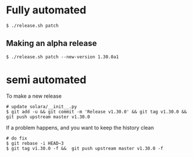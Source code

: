 
# Fully automated

    $ ./release.sh patch


## Making an alpha release


    $ ./release.sh patch --new-version 1.30.0a1


# semi automated
To make a new release
```
# update solara/__init__.py
$ git add -u && git commit -m 'Release v1.30.0' && git tag v1.30.0 && git push upstream master v1.30.0
```


If a problem happens, and you want to keep the history clean
```
# do fix
$ git rebase -i HEAD~3
$ git tag v1.30.0 -f &&  git push upstream master v1.30.0 -f
```

